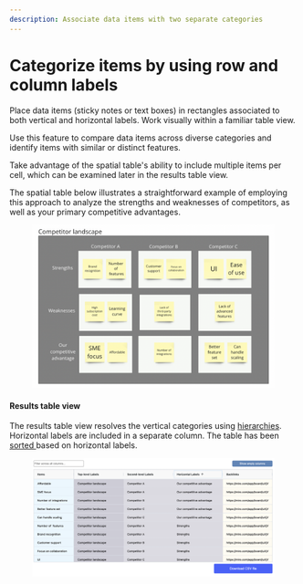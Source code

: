 ```yaml
---
description: Associate data items with two separate categories
---
```


# Categorize items by using row and column labels

Place data items (sticky notes or text boxes) in rectangles associated to both vertical and horizontal labels. Work visually within a familiar table view.&#x20;

Use this feature to compare data items across diverse categories and identify items with similar or distinct features.&#x20;

Take advantage of the spatial table's ability to include multiple items per cell, which can be examined later in the results table view.&#x20;

The spatial table below illustrates a straightforward example of employing this approach to analyze the strengths and weaknesses of competitors, as well as your primary competitive advantages.

<figure><img src="../.gitbook/assets/VisualData_HorLabels_01.png" alt=""><figcaption></figcaption></figure>

#### Results table view

The results table view resolves the vertical categories using [hierarchies](categorize-using-hierarchies.md). Horizontal labels are included in a separate column. The table has been [sorted ](../results-tables/sort.md)based on horizontal labels.&#x20;

<figure><img src="../.gitbook/assets/VisualData_HorLabels_results_01.png" alt=""><figcaption></figcaption></figure>
